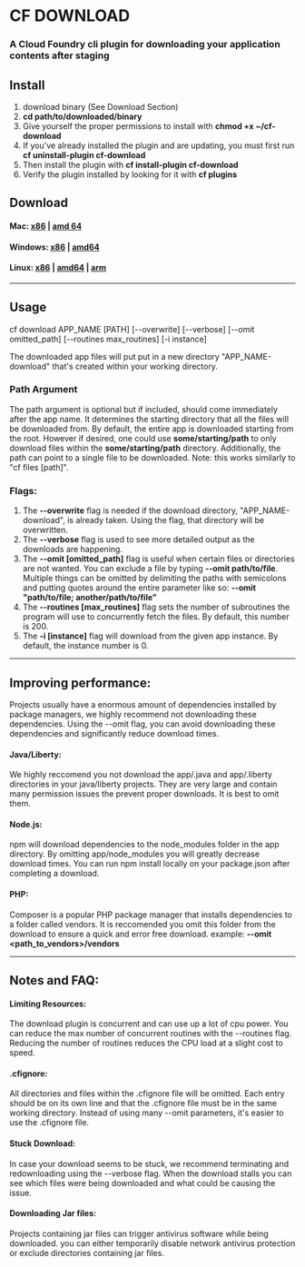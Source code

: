 # CF DOWNLOAD
### A Cloud Foundry cli plugin for downloading your application contents after staging

## Install 
1. download binary (See Download Section)
2. **cd path/to/downloaded/binary**
3. Give yourself the proper permissions to install with **chmod +x ~/cf-download** 
4. If you've already installed the plugin and are updating, you must first run **cf uninstall-plugin cf-download** 
5. Then install the plugin with **cf install-plugin cf-download** 
6. Verify the plugin installed by looking for it with **cf plugins** 

## Download

#### Mac:       [x86](https://github.rtp.raleigh.ibm.com/jstart/cf-download/raw/master/binaries/darwin/386/cf-download) | [amd 64](https://github.rtp.raleigh.ibm.com/jstart/cf-download/raw/master/binaries/darwin/amd64/cf-download)   
#### Windows:   [x86](https://github.rtp.raleigh.ibm.com/jstart/cf-download/blob/master/binaries/windows/386/cf-download.exe) | [amd64](https://github.rtp.raleigh.ibm.com/jstart/cf-download/blob/master/binaries/windows/amd64/cf-download.exe)    
#### Linux:     [x86](https://github.rtp.raleigh.ibm.com/jstart/cf-download/raw/master/binaries/linux/386/cf-download) | [amd64](https://github.rtp.raleigh.ibm.com/jstart/cf-download/raw/master/binaries/linux/amd64/cf-download) | [arm](https://github.rtp.raleigh.ibm.com/jstart/cf-download/raw/master/binaries/linux/arm/cf-download)

***

## Usage

cf download APP_NAME [PATH] [--overwrite] [--verbose] [--omit omitted_path] [--routines max_routines] [-i instance]

The downloaded app files will put put in a new directory "APP_NAME-download" that's created within your working directory.

### Path Argument
The path argument is optional but if included, should come immediately after the app name. It determines the starting directory that all the files will be downloaded from. By default, the entire app is downloaded starting from the root. However if desired, one could use **some/starting/path** to only download files within the **some/starting/path** directory. Additionally, the path can point to a single file to be downloaded. Note: this works similarly to "cf files [path]".

### Flags:
1. The **--overwrite** flag is needed if the download directory, "APP_NAME-download", is already taken. Using the flag, that directory will be overwritten.
2. The **--verbose** flag is used to see more detailed output as the downloads are happening.
3. The **--omit [omitted_path]** flag is useful when certain files or directories are not wanted. You can exclude a file by typing **--omit path/to/file**. Multiple things can be omitted by delimiting the paths with semicolons and putting quotes around the entire parameter like so: **--omit "path/to/file; another/path/to/file"**
4. The **--routines [max_routines]** flag sets the number of subroutines the program will use to concurrently fetch the files. By default, this number is 200.
5. The **-i [instance]** flag will download from the given app instance. By default, the instance number is 0.

***

## Improving performance: 
Projects usually have a enormous amount of dependencies installed by package managers, we highly recommend not downloading these dependencies. Using the --omit flag, you can avoid downloading these dependencies and significantly reduce download times.

#### Java/Liberty:
We highly reccomend you not download the app/.java and app/.liberty directories in your java/liberty projects. They are very large and contain many permission issues the prevent proper downloads. It is best to omit them. 

#### Node.js:
npm will download dependencies to the node_modules folder in the app directory. By omitting app/node_modules you will greatly decrease download times. You can run npm install locally on your package.json after completing a download. 

#### PHP:
Composer is a popular PHP package manager that installs dependencies to a folder called vendors. It is reccomended you omit this folder from the download to ensure a quick and error free download. example: **--omit <path_to_vendors>/vendors** 

***

## Notes and FAQ:  
#### Limiting Resources:  
The download plugin is concurrent and can use up a lot of cpu power. You can reduce the max number of concurrent routines with the --routines flag. Reducing the number of routines reduces the CPU load at a slight cost to speed.

#### .cfignore:
All directories and files within the .cfignore file will be omitted. Each entry should be on its own line and that the .cfignore file must be in the same working directory. Instead of using many --omit parameters, it's easier to use the .cfignore file.

#### Stuck Download:  
In case your download seems to be stuck, we recommend terminating and redownloading using the --verbose flag. When the download stalls you can see which files were being downloaded and what could be causing the issue. 

#### Downloading Jar files:
Projects containing jar files can trigger antivirus software while being downloaded. you can either temporarily disable network antivirus protection or exclude directories containing jar files.
